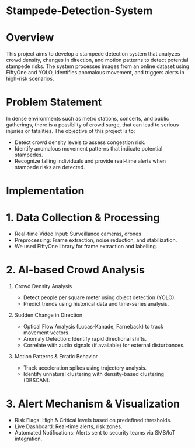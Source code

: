 # Stampede-Detection-System

# Overview
This project aims to develop a stampede detection system that analyzes crowd density, changes in direction, and motion patterns to detect potential stampede risks. The system processes images from an online dataset using FiftyOne and YOLO, identifies anomalous movement, and triggers alerts in high-risk scenarios.

# Problem Statement
In dense environments such as metro stations, concerts, and public gatherings, there is a possibilty of crowd surge, that can lead to serious injuries or fatalities. The objective of this project is to:

- Detect crowd density levels to assess congestion risk.
- Identify anomalous movement patterns that indicate potential stampedes.
- Recognize falling individuals and provide real-time alerts when stampede risks are detected.

#  Implementation

# 1. Data Collection & Processing
  - Real-time Video Input: Surveillance cameras, drones
  - Preprocessing: Frame extraction, noise reduction, and stabilization.
  - We used FiftyOne library for frame extraction and labelling.
    
# 2. AI-based Crowd Analysis
   1. Crowd Density Analysis
      - Detect people per square meter using object detection (YOLO).
      - Predict trends using historical data and time-series analysis.
   
   2. Sudden Change in Direction
      - Optical Flow Analysis (Lucas-Kanade, Farneback) to track movement vectors.
      - Anomaly Detection: Identify rapid directional shifts.
      - Correlate with audio signals (if available) for external disturbances.
        
 3.	Motion Patterns & Erratic Behavior
      - Track acceleration spikes using trajectory analysis.
      - Identify unnatural clustering with density-based clustering (DBSCAN).        

# 3. Alert Mechanism & Visualization
  - Risk Flags: High & Critical levels based on predefined thresholds.
  - Live Dashboard: Real-time alerts, risk zones.
  - Automated Notifications: Alerts sent to security teams via SMS/IoT integration.



